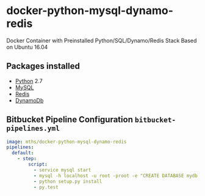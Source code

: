 # docker-python-mysql-dynamo-redis
Docker Container with Preinstalled Python/SQL/Dynamo/Redis Stack
Based on Ubuntu 16.04

## Packages installed

 - [Python](https://www.python.org/) 2.7
 - [MySQL](https://www.mysql.com/) 
 - [Redis](http://www.redis.io/) 
 - [DynamoDb](https://aws.amazon.com/dynamodb/) 

## Bitbucket Pipeline Configuration `bitbucket-pipelines.yml`

```YAML
image: mths/docker-python-mysql-dynamo-redis
pipelines:
  default:
    - step:
        script:
          - service mysql start
          - mysql -h localhost -u root -proot -e "CREATE DATABASE mydb;"
          - python setup.py install
          - py.test
```
